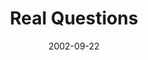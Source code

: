 ---
layout: message
category: message
series: "Living Out Loud"
title: "Real Questions"
date: 2002-09-22
message_id: 263
---